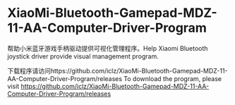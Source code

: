 # XiaoMi-Bluetooth-Gamepad-MDZ-11-AA-Computer-Driver-Program
帮助小米蓝牙游戏手柄驱动提供可视化管理程序。Help Xiaomi Bluetooth joystick driver provide visual management program.

下载程序请访问https://github.com/iclz/XiaoMi-Bluetooth-Gamepad-MDZ-11-AA-Computer-Driver-Program/releases
To download the program, please visit https://github.com/iclz/XiaoMi-Bluetooth-Gamepad-MDZ-11-AA-Computer-Driver-Program/releases


